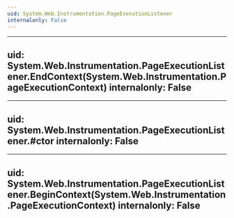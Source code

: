 ```yaml
---
uid: System.Web.Instrumentation.PageExecutionListener
internalonly: False
---
```


---
uid: System.Web.Instrumentation.PageExecutionListener.EndContext(System.Web.Instrumentation.PageExecutionContext)
internalonly: False
---

---
uid: System.Web.Instrumentation.PageExecutionListener.#ctor
internalonly: False
---

---
uid: System.Web.Instrumentation.PageExecutionListener.BeginContext(System.Web.Instrumentation.PageExecutionContext)
internalonly: False
---
